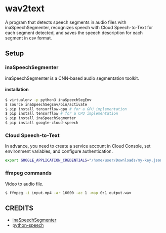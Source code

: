 # wav2text

A program that detects speech segments in audio files with inaSpeechSegmenter, recognizes speech with Cloud Speech-to-Text for each segment detected, and saves the speech description for each segment in csv format.

## Setup


### inaSpeechSegmenter
inaSpeechSegmenter is a CNN-based audio segmentation toolkit.

#### installation


```bash
$ virtualenv -p python3 inaSpeechSegEnv
$ source inaSpeechSegEnv/bin/activate
$ pip install tensorflow-gpu # for a GPU implementation
$ pip install tensorflow # for a CPU implementation
$ pip install inaSpeechSegmenter
$ pip install google-cloud-speech
```

### Cloud Speech-to-Text

In advance, you need to create a service account in Cloud Console, set environment variables, and configure authentication.

```bash
export GOOGLE_APPLICATION_CREDENTIALS="/home/user/Downloads/my-key.json"
```

### ffmpeg commands

Video to audio file.

```bash
$ ffmpeg -i input.mp4 -ar 16000 -ac 1 -map 0:1 output.wav 
```


## CREDITS

- [inaSpeechSegmenter](https://github.com/ina-foss/inaSpeechSegmenter/)
- [python-speech](https://github.com/googleapis/python-speech/)

